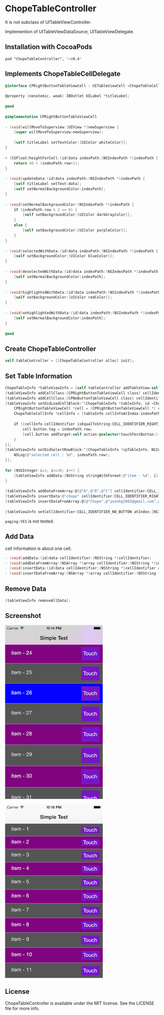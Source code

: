 ChopeTableController
=======

It is not subclass of UITableViewController.

Implemention of UITableViewDataSource, UITableViewDelegate.

## Installation with CocoaPods
```
pod "ChopeTableController", '~>0.4'
```

## Implements ChopeTableCellDelegate
```objective-c
@interface CPRightButtonTableViewCell : UITableViewCell <ChopeTableCellDelegate>

@property (nonatomic, weak) IBOutlet UILabel *titleLabel;

@end

@implementation CPRightButtonTableViewCell

- (void)willMoveToSuperview:(UIView *)newSuperview {
    [super willMoveToSuperview:newSuperview];
    
    [self.titleLabel setTextColor:[UIColor whiteColor]];
}

+ (CGFloat)heightForCell:(id)data indexPath:(NSIndexPath *)indexPath {
    return 40 + (indexPath.row+1);
}

- (void)updateData:(id)data indexPath:(NSIndexPath *)indexPath {
    [self.titleLabel setText:data];
    [self setNormalBackgroundColor:indexPath];
}

- (void)setNormalBackgroundColor:(NSIndexPath *)indexPath {
    if (indexPath.row % 2 == 0) {
        [self setBackgroundColor:[UIColor darkGrayColor]];
    }
    else {
        [self setBackgroundColor:[UIColor purpleColor]];
    }
}

- (void)selectedWithData:(id)data indexPath:(NSIndexPath *)indexPath {
    [self setBackgroundColor:[UIColor blueColor]];
}

- (void)deselectedWithData:(id)data indexPath:(NSIndexPath *)indexPath {
    [self setNormalBackgroundColor:indexPath];
}

- (void)highlightedWithData:(id)data indexPath:(NSIndexPath *)indexPath {
    [self setBackgroundColor:[UIColor redColor]];
}

- (void)unhighlightedWithData:(id)data indexPath:(NSIndexPath *)indexPath {
    [self setNormalBackgroundColor:indexPath];
}

@end
```

## Create ChopeTableController
```objective-c
self.tableController = [[ChopeTableController alloc] init];
```

## Set Table Information

```objective-c
ChopeTableInfo *tableViewInfo = [self.tableController addTableView:self.tableView paging:NO];
[tableViewInfo addCellClass:[CPRightButtonTableViewCell class] cellIdentifier:CELL_IDENTIFIER_RIGHT_BUTTON];
[tableViewInfo addCellClass:[CPNoButtonTableViewCell class] cellIdentifier:CELL_IDENTIFIER_NO_BUTTON];
[tableViewInfo setDidLoadCellBlock:^(ChopeTableInfo *tableInfo, id <ChopeTableCellDelegate> cellDelegate, NSIndexPath *indexPath) {
    CPRightButtonTableViewCell *cell = (CPRightButtonTableViewCell *) cellDelegate;
    ChopeTableCellInfo *cellInfo = [tableInfo cellInfoAtIndex:indexPath];

    if ([cellInfo.cellIdentifier isEqualToString:CELL_IDENTIFIER_RIGHT_BUTTON]) {
        cell.button.tag = indexPath.row;
        [cell.button addTarget:self action:@selector(touchTestButton:) forControlEvents:UIControlEventTouchUpInside];
    }
}];
[tableViewInfo setDidSelectRowBlock:^(ChopeTableInfo *cpTableInfo, NSIndexPath *indexPath) {
    NSLog(@"selected cell : %d", indexPath.row);
}];

for (NSUInteger i=1; i<=30; i++) {
    [tableViewInfo addData:[NSString stringWithFormat:@"item - %d", i] cellIdentifier:CELL_IDENTIFIER_RIGHT_BUTTON];
}

[tableViewInfo addDataFromArray:@[@"A",@"B",@"C"] cellIdentifier:CELL_IDENTIFIER_RIGHT_BUTTON];
[tableViewInfo insertData:@"chope" cellIdentifier:CELL_IDENTIFIER_RIGHT_BUTTON atIndex:30];
[tableViewInfo insertDataFromArray:@[@"Chope",@"yoonhg2002@gmail.com",@"http://blog.chopestory.net"] cellIdentifier:CELL_IDENTIFIER_RIGHT_BUTTON atIndex:0];

[tableViewInfo setCellIdentifier:CELL_IDENTIFIER_NO_BUTTON atIndex:[NSIndexPath indexPathForRow:[tableViewInfo indexOfData:@"chope"] inSection:0]];
```
`paging:YES` is not tested.

## Add Data
cell information is about one cell.

```objective-c
- (void)addData:(id)data cellIdentifier:(NSString *)cellIdentifier;
- (void)addDataFromArray:(NSArray *)array cellIdentifier:(NSString *)identifier;
- (void)insertData:(id)data cellIdentifier:(NSString *)cellIdentifier atIndex:(NSUInteger)index;
- (void)insertDataFromArray:(NSArray *)array cellIdentifier:(NSString *)cellIdentifier atIndex:(NSUInteger)index;
```


## Remove Data
```objective-c
[tableViewInfo removeAllData];
```

## Screenshot
![](Screenshot_1.png)

![](Screenshot_2.png)

## License

ChopeTableController is available under the MIT license. See the LICENSE file for more info.
